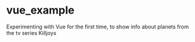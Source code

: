 # vue_example

Experimenting with Vue for the first time, to show info about planets from the tv series Killjoys
